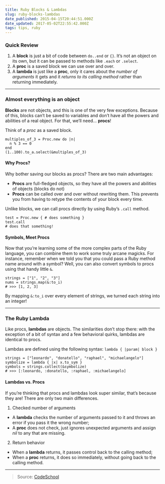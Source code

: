 ```yaml
---
title: Ruby Blocks & Lambdas
slug: ruby-blocks-lambdas
date_published: 2015-04-15T20:44:51.000Z
date_updated: 2017-05-02T22:55:42.000Z
tags: tips, ruby
---
```


### Quick Review

1. A **block** is just a bit of code between `do..end` or `{}`. It’s not an object on its own, but it can be passed to methods like `.each` or `.select`.
2. A **proc** is a saved block we can use over and over.
3. A **lambda** is just like a **proc**, only it cares about the *number of arguments* it gets and it *returns to its calling method* rather than returning immediately.

---

### Almost everything is an object

**Blocks** are not objects, and this is one of the very few exceptions. Because of this, blocks can’t be saved to variables and don’t have all the powers and abilities of a real object. For that, we’ll need... **procs**!

Think of a *proc* as a saved block.

    multiples_of_3 = Proc.new do |n|
      n % 3 == 0
    end
    (1..100).to_a.select(&multiples_of_3)
    

#### Why Procs?

Why bother saving our blocks as procs? There are two main advantages:

- **Procs** are full-fledged objects, so they have all the powers and abilities of objects (blocks do not)
- **Procs** can be called over and over without rewriting them. This prevents you from having to retype the contents of your block every time.

Unlike blocks, we can call procs directly by using Ruby’s `.call` method.

    test = Proc.new { # does something }
    test.call
    # does that something!
    

#### Symbols, Meet Procs

Now that you’re learning some of the more complex parts of the Ruby language, you can combine them to work some truly arcane magicks. For instance, remember when we told you that you could pass a Ruby method name around with a symbol? Well, you can also convert symbols to procs using that handy little `&`.

    strings = ["1", "2", "3"]
    nums = strings.map(&:to_i)
    # >>> [1, 2, 3]
    

By mapping `&:to_i` over every element of strings, we turned each string into an integer!

---

### The Ruby Lambda

Like procs, **lambdas** are objects. The similarities don’t stop there: with the exception of a bit of syntax and a few behavioral quirks, lambdas are identical to procs.

Lambdas are defined using the following syntax: `lambda { |param| block }`

    strings = ["leonardo", "donatello", "raphael", "michaelangelo"]
    symbolize = lambda { |x| x.to_sym }
    symbols = strings.collect(&symbolize)
    # >>> [:leonardo, :donatello, :raphael, :michaelangelo] 
    

#### Lambdas vs. Procs

If you’re thinking that procs and lambdas look super similar, that’s because they are! There are only two main differences.

1. Checked number of arguments
- A **lambda** checks the number of arguments passed to it and throws an error if you pass it the wrong number;
- A **proc** does not check, just ignores unexpected arguments and assign *nil* to any that are missing.

2. Return behavior
- When a **lambda** returns, it passes control back to the calling method;
- When a **proc** returns, it does so immediately, without going back to the calling method.

---

> Source: [CodeSchool](http://codeschool.com)
